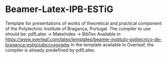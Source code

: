 # Beamer-Latex-IPB-ESTiG
Template for presentations of works of theoretical and practical component of the Polytechnic Institute of Bragança, Portugal.
The compiler to use should be: pdfLatex -> MakeIndex -> BibTex
Available in https://www.overleaf.com/latex/templates/beamer-instituto-politecnico-de-braganca-estig/ssbccvxgvgdw
In the template available in Overleaf, the compiler is already predefined by pdfLatex.
